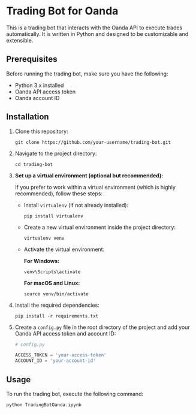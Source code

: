 # Trading Bot for Oanda

This is a trading bot that interacts with the Oanda API to execute trades automatically. It is written in Python and designed to be customizable and extensible.

## Prerequisites

Before running the trading bot, make sure you have the following:

- Python 3.x installed
- Oanda API access token
- Oanda account ID

## Installation

1. Clone this repository:

    ```shell
    git clone https://github.com/your-username/trading-bot.git
    ```

2. Navigate to the project directory:

    ```shell
    cd trading-bot
    ```

3. **Set up a virtual environment (optional but recommended):**

    If you prefer to work within a virtual environment (which is highly recommended), follow these steps:

    - Install `virtualenv` (if not already installed):

        ```shell
        pip install virtualenv
        ```

    - Create a new virtual environment inside the project directory:

        ```shell
        virtualenv venv
        ```

    - Activate the virtual environment:

        **For Windows:**

        ```shell
        venv\Scripts\activate
        ```

        **For macOS and Linux:**

        ```shell
        source venv/bin/activate
        ```

4. Install the required dependencies:

    ```shell
    pip install -r requirements.txt
    ```

5. Create a `config.py` file in the root directory of the project and add your Oanda API access token and account ID:

    ```python
    # config.py

    ACCESS_TOKEN = 'your-access-token'
    ACCOUNT_ID = 'your-account-id'
    ```

## Usage

To run the trading bot, execute the following command:

```shell
python TradingBotOanda.ipynb
